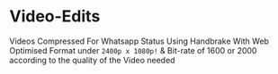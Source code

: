 # Video-Edits

Videos Compressed For Whatsapp Status Using Handbrake With Web Optimised Format under `2400p x 1080p!`
& Bit-rate of 1600 or 2000 according to the quality of the
Video needed
